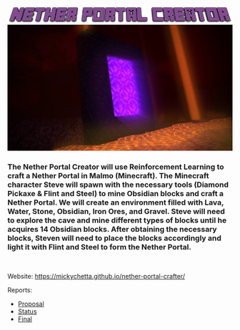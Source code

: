 ![logo](docs/images/logo.png)
![portal](docs/images/portal.jpg)
###  The Nether Portal Creator will use Reinforcement Learning to craft a Nether Portal in Malmo (Minecraft). The Minecraft character Steve will spawn with the necessary tools (Diamond Pickaxe & Flint and Steel) to mine Obsidian blocks and craft a Nether Portal.  We will create an environment filled with Lava, Water, Stone, Obsidian, Iron Ores, and Gravel. Steve will need to explore the cave and mine different types of blocks until he acquires 14 Obsidian blocks. After obtaining the necessary blocks, Steven will need to place the blocks accordingly and light it with Flint and Steel to form the Nether Portal.
   
<br>

Website: https://mickychetta.github.io/nether-portal-crafter/


Reports:

- [Proposal](proposal.html)
- [Status](status.html)
- [Final](final.html)

